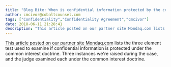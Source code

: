 ```yaml
---
title: "Blog Bite: When is confidential information protected by the common interest doctrine?"
author: cmcivor@cobaltcounsel.com
tags: ["Confidentiality","Confidentiality Agreement","cmcivor"]
date: 2018-06-11 21:28:41
description: "This article posted on our partner site Mondaq.com lists the three element test used to examine if confidential information is protected under the common interest doctrine. Three instances we're rai..."
---
```


[This article posted on our partner site Mondaq.com](http://www.mondaq.com/unitedstates/x/571438/Patent/Privilege+Claims+Validated+in+Counterfeit+Detection+Dispute) lists the three element test used to examine if confidential information is protected under the common interest doctrine. Three instances we're raised during the case, and the judge examined each under the common interest doctrine.
